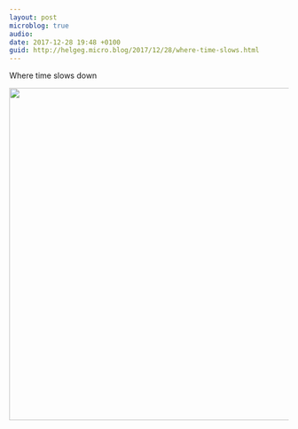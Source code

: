 ```yaml
---
layout: post
microblog: true
audio: 
date: 2017-12-28 19:48 +0100
guid: http://helgeg.micro.blog/2017/12/28/where-time-slows.html
---
```

Where time slows down

<img src="http://helgeg.micro.blog/uploads/2017/4bb4dad166.jpg" width="600" height="600" />
